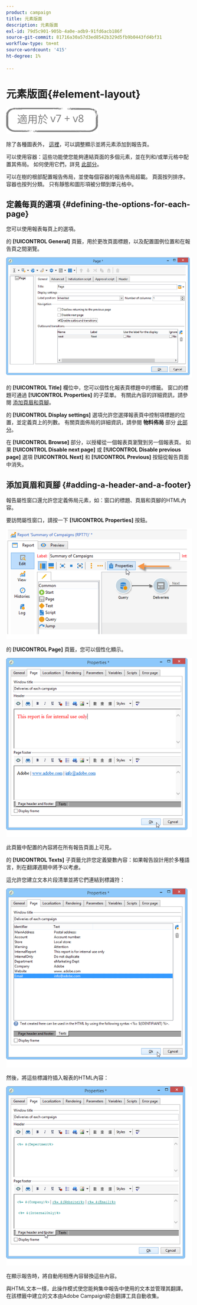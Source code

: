 ```yaml
---
product: campaign
title: 元素版面
description: 元素版面
exl-id: 79d5c901-905b-4a0e-adb9-91fd6acb186f
source-git-commit: 81716a30a57d3ed8542b329d5fb9b0443fd4bf31
workflow-type: tm+mt
source-wordcount: '415'
ht-degree: 1%

---
```


# 元素版面{#element-layout}

![](../../assets/common.svg)

除了各種圖表外， [這裡](../../reporting/using/creating-a-chart.md#chart-types-and-variants)，可以調整顯示並將元素添加到報告頁。

可以使用容器：這些功能使您能夠連結頁面的多個元素，並在列和/或單元格中配置其佈局。 如何使用它們，詳見 [此部分](../../web/using/defining-web-forms-layout.md#creating-containers)。

可以在樹的根部配置報告佈局，並使每個容器的報告佈局超載。 頁面按列排序。 容器也按列分類。 只有靜態和圖形項被分類到單元格中。

## 定義每頁的選項 {#defining-the-options-for-each-page}

您可以使用報表每頁上的選項。

的 **[!UICONTROL General]** 頁籤，用於更改頁面標題，以及配置圖例位置和在報告頁之間瀏覽。

![](assets/s_ncs_advuser_report_wizard_022.png)

的 **[!UICONTROL Title]** 欄位中，您可以個性化報表頁標題中的標籤。 窗口的標題可通過 **[!UICONTROL Properties]** 的子菜單。 有關此內容的詳細資訊，請參閱 [添加頁眉和頁腳](#adding-a-header-and-a-footer)。

的 **[!UICONTROL Display settings]** 選項允許您選擇報表頁中控制項標題的位置，並定義頁上的列數。 有關頁面佈局的詳細資訊，請參閱 **物料佈局** 部分 [此部分](../../web/using/defining-web-forms-layout.md#positioning-the-fields-on-the-page)。

在 **[!UICONTROL Browse]** 部分，以授權從一個報表頁瀏覽到另一個報表頁。 如果 **[!UICONTROL Disable next page]** 或 **[!UICONTROL Disable previous page]** 選項 **[!UICONTROL Next]** 和 **[!UICONTROL Previous]** 按鈕從報告頁面中消失。

## 添加頁眉和頁腳 {#adding-a-header-and-a-footer}

報告屬性窗口還允許您定義佈局元素，如：窗口的標題、頁眉和頁腳的HTML內容。

要訪問屬性窗口，請按一下 **[!UICONTROL Properties]** 按鈕。

![](assets/reporting_properties.png)

的 **[!UICONTROL Page]** 頁籤，您可以個性化顯示。

![](assets/s_ncs_advuser_report_properties_04.png)

此頁籤中配置的內容將在所有報告頁面上可見。

的 **[!UICONTROL Texts]** 子頁籤允許您定義變數內容：如果報告設計用於多種語言，則在翻譯週期中將予以考慮。

這允許您建立文本片段清單並將它們連結到標識符：

![](assets/s_ncs_advuser_report_properties_04a.png)

然後，將這些標識符插入報表的HTML內容：

![](assets/s_ncs_advuser_report_properties_04b.png)

在顯示報告時，將自動用相應內容替換這些內容。

與HTML文本一樣，此操作模式使您能夠集中報告中使用的文本並管理其翻譯。 在該標籤中建立的文本由Adobe Campaign綜合翻譯工具自動收集。
